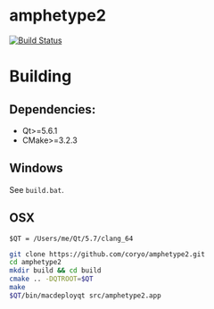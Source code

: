 # amphetype2

[![Build Status](https://travis-ci.org/coryo/amphetype2.svg?branch=master)](https://travis-ci.org/coryo/amphetype2)


# Building


## Dependencies:

* Qt>=5.6.1
* CMake>=3.2.3


## Windows

See `build.bat`.


## OSX

`$QT = /Users/me/Qt/5.7/clang_64`

```bash
git clone https://github.com/coryo/amphetype2.git
cd amphetype2
mkdir build && cd build
cmake .. -DQTROOT=$QT
make
$QT/bin/macdeployqt src/amphetype2.app
```
